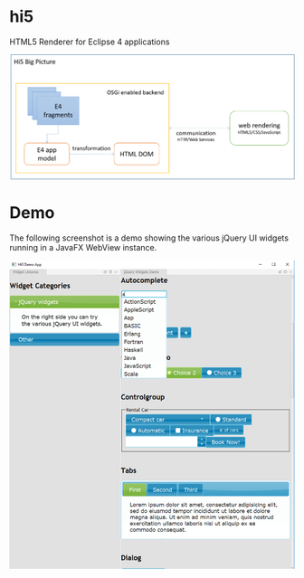 # hi5
HTML5 Renderer for Eclipse 4 applications

![Hi5 Architecture Overview](docs/overview-architecture.png "Hi5 Architecture Overview")

# Demo
The following screenshot is a demo showing the various jQuery UI widgets running in a JavaFX WebView instance.

![jQuery UI widgets](plugins/de.metadocks.hi5.demo/screenshots/hi5-jquery-widgets-demo.png "jQuery UI widgets")